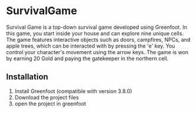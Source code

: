 # SurvivalGame
Survival Game is a top-down survival game developed using Greenfoot. In this game, you start inside your house and can explore nine unique cells. The game features interactive objects such as doors, campfires, NPCs, and apple trees, which can be interacted with by pressing the 'e' key. You control your character's movement using the arrow keys. The game is won by earning 20 Gold and paying the gatekeeper in the northern cell.

## Installation

1. Install Greenfoot (compatible with version 3.8.0)
2. Download the project files
3. open the project in greenfoot




